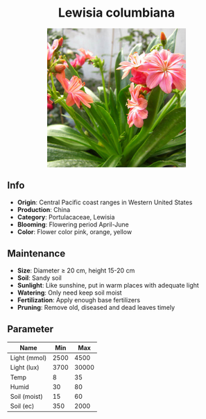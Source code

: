 <h1 align='center'>Lewisia columbiana</h1>
<p align="center">
    <img 
        align='center'
        width='320'
        src="../images/lewisia columbiana.png" 
        alt='Lewisia columbiana' />
</p>

## Info

 - **Origin**: Central Pacific coast ranges in Western United States
 - **Production**: China
 - **Category**: Portulacaceae, Lewisia
 - **Blooming**: Flowering period April-June
 - **Color**: Flower color pink, orange, yellow

## Maintenance

 - **Size**: Diameter ≥ 20 cm, height 15-20 cm
 - **Soil**: Sandy soil
 - **Sunlight**: Like sunshine, put in warm places with adequate light
 - **Watering**: Only need keep soil moist
 - **Fertilization**: Apply enough base fertilizers
 - **Pruning**: Remove old, diseased and dead leaves timely

## Parameter

| Name         | Min  | Max   |
|--------------|------|-------|
| Light (mmol) | 2500 | 4500  |
| Light (lux)  | 3700 | 30000 |
| Temp         | 8    | 35    |
| Humid        | 30   | 80    |
| Soil (moist) | 15   | 60    |
| Soil (ec)    | 350  | 2000  |